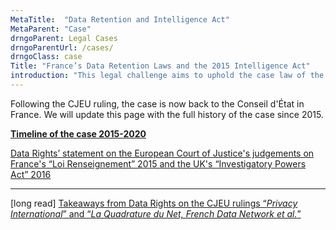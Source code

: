 ```yaml
---
MetaTitle:  "Data Retention and Intelligence Act"
MetaParent: "Case"
drngoParent: Legal Cases
drngoParentUrl: /cases/
drngoClass: case 
Title: "France’s Data Retention Laws and the 2015 Intelligence Act"
introduction: "This legal challenge aims to uphold the case law of the Court of Justice of the EU in France."
---
```



Following the CJEU ruling, the case is now back to the Conseil d'État in France. We will update this page with the full history of the case since 2015.

**[Timeline of the case 2015-2020](timeline)**

<a href="/news/2020-10-06-eucj-mass-surveillance-data-retention/">
Data Rights’ statement on the European Court of Justice's judgements on France's “Loi Renseignement” 2015 and the UK's “Investigatory Powers Act” 2016
</a>

----------

[long read] <a href="2020-10-eucj-takeaways/">Takeaways from Data Rights on the CJEU rulings “<em>Privacy International</em>” and “<em>La Quadrature du Net, French Data Network et al.</em>”</a>
